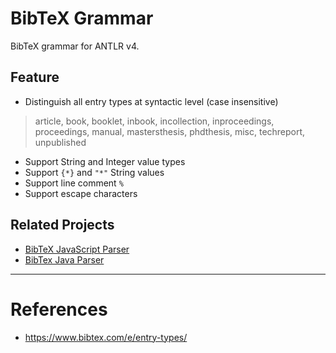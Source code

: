 # BibTeX Grammar

BibTeX grammar for ANTLR v4.

## Feature

- Distinguish all entry types at syntactic level (case insensitive)

> article, book, booklet, inbook, incollection, inproceedings, proceedings, manual, mastersthesis, phdthesis, misc,
> techreport, unpublished

- Support String and Integer value types
- Support `{*}` and `"*"` String values
- Support line comment `%`
- Support escape characters

## Related Projects

- [BibTeX JavaScript Parser](https://github.com/yepengding/bibtex-js-parser)
- [BibTex Java Parser](https://github.com/yepengding/BibTeX-Java-Parser)

---

# References

- https://www.bibtex.com/e/entry-types/
